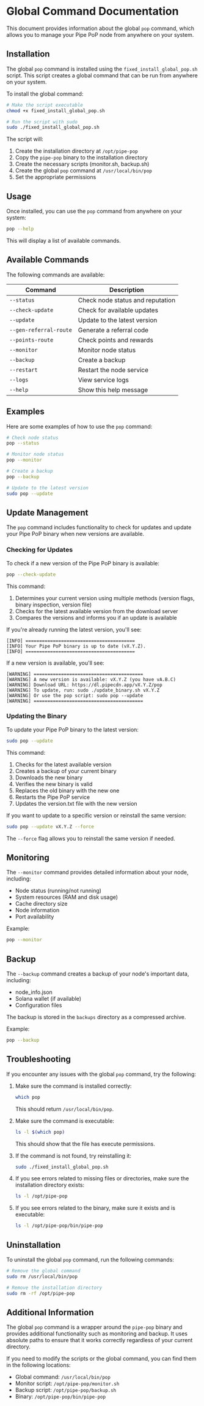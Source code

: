 # Global Command Documentation

This document provides information about the global `pop` command, which allows you to manage your Pipe PoP node from anywhere on your system.

## Installation

The global `pop` command is installed using the `fixed_install_global_pop.sh` script. This script creates a global command that can be run from anywhere on your system.

To install the global command:

```bash
# Make the script executable
chmod +x fixed_install_global_pop.sh

# Run the script with sudo
sudo ./fixed_install_global_pop.sh
```

The script will:
1. Create the installation directory at `/opt/pipe-pop`
2. Copy the `pipe-pop` binary to the installation directory
3. Create the necessary scripts (monitor.sh, backup.sh)
4. Create the global `pop` command at `/usr/local/bin/pop`
5. Set the appropriate permissions

## Usage

Once installed, you can use the `pop` command from anywhere on your system:

```bash
pop --help
```

This will display a list of available commands.

## Available Commands

The following commands are available:

| Command | Description |
|---------|-------------|
| `--status` | Check node status and reputation |
| `--check-update` | Check for available updates |
| `--update` | Update to the latest version |
| `--gen-referral-route` | Generate a referral code |
| `--points-route` | Check points and rewards |
| `--monitor` | Monitor node status |
| `--backup` | Create a backup |
| `--restart` | Restart the node service |
| `--logs` | View service logs |
| `--help` | Show this help message |

## Examples

Here are some examples of how to use the `pop` command:

```bash
# Check node status
pop --status

# Monitor node status
pop --monitor

# Create a backup
pop --backup

# Update to the latest version
sudo pop --update
```

## Update Management

The `pop` command includes functionality to check for updates and update your Pipe PoP binary when new versions are available.

### Checking for Updates

To check if a new version of the Pipe PoP binary is available:

```bash
pop --check-update
```

This command:
1. Determines your current version using multiple methods (version flags, binary inspection, version file)
2. Checks for the latest available version from the download server
3. Compares the versions and informs you if an update is available

If you're already running the latest version, you'll see:
```
[INFO] ========================================
[INFO] Your Pipe PoP binary is up to date (vX.Y.Z).
[INFO] ========================================
```

If a new version is available, you'll see:
```
[WARNING] ========================================
[WARNING] A new version is available: vX.Y.Z (you have vA.B.C)
[WARNING] Download URL: https://dl.pipecdn.app/vX.Y.Z/pop
[WARNING] To update, run: sudo ./update_binary.sh vX.Y.Z
[WARNING] Or use the pop script: sudo pop --update
[WARNING] ========================================
```

### Updating the Binary

To update your Pipe PoP binary to the latest version:

```bash
sudo pop --update
```

This command:
1. Checks for the latest available version
2. Creates a backup of your current binary
3. Downloads the new binary
4. Verifies the new binary is valid
5. Replaces the old binary with the new one
6. Restarts the Pipe PoP service
7. Updates the version.txt file with the new version

If you want to update to a specific version or reinstall the same version:

```bash
sudo pop --update vX.Y.Z --force
```

The `--force` flag allows you to reinstall the same version if needed.

## Monitoring

The `--monitor` command provides detailed information about your node, including:

- Node status (running/not running)
- System resources (RAM and disk usage)
- Cache directory size
- Node information
- Port availability

Example:

```bash
pop --monitor
```

## Backup

The `--backup` command creates a backup of your node's important data, including:

- node_info.json
- Solana wallet (if available)
- Configuration files

The backup is stored in the `backups` directory as a compressed archive.

Example:

```bash
pop --backup
```

## Troubleshooting

If you encounter any issues with the global `pop` command, try the following:

1. Make sure the command is installed correctly:
   ```bash
   which pop
   ```
   This should return `/usr/local/bin/pop`.

2. Make sure the command is executable:
   ```bash
   ls -l $(which pop)
   ```
   This should show that the file has execute permissions.

3. If the command is not found, try reinstalling it:
   ```bash
   sudo ./fixed_install_global_pop.sh
   ```

4. If you see errors related to missing files or directories, make sure the installation directory exists:
   ```bash
   ls -l /opt/pipe-pop
   ```

5. If you see errors related to the binary, make sure it exists and is executable:
   ```bash
   ls -l /opt/pipe-pop/bin/pipe-pop
   ```

## Uninstallation

To uninstall the global `pop` command, run the following commands:

```bash
# Remove the global command
sudo rm /usr/local/bin/pop

# Remove the installation directory
sudo rm -rf /opt/pipe-pop
```

## Additional Information

The global `pop` command is a wrapper around the `pipe-pop` binary and provides additional functionality such as monitoring and backup. It uses absolute paths to ensure that it works correctly regardless of your current directory.

If you need to modify the scripts or the global command, you can find them in the following locations:

- Global command: `/usr/local/bin/pop`
- Monitor script: `/opt/pipe-pop/monitor.sh`
- Backup script: `/opt/pipe-pop/backup.sh`
- Binary: `/opt/pipe-pop/bin/pipe-pop` 